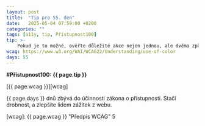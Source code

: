 ```yaml
---
layout: post
title:  "Tip pro 55. den"
date:   2025-05-04 07:59:00 +0200
categories: ""
tags: [a11y, tip, Přístupnost100]
tip: >- 
    Pokud je to možné, ověřte důležité akce nejen jednou, ale dvěma způsoby – např. barevně zvýrazněte chybu a zároveň zobrazte ikonu či textové upozornění.
wcag: https://www.w3.org/WAI/WCAG22/Understanding/use-of-color
days: 55
---
```

**#Přístupnost100: {{ page.tip }}**

[{{ page.wcag }}][wcag]

{{ page.days }} dnů zbývá do účinnosti zákona o přístupnosti. Stačí drobnost, a zlepšíte lidem zážitek z webu.

[wcag]: {{ page.wcag }} "Předpis WCAG"
5